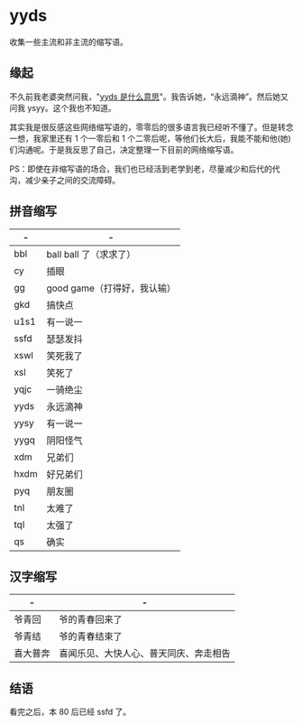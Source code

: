 # yyds

收集一些主流和非主流的缩写语。

## 缘起

不久前我老婆突然问我，"[yyds 是什么意思](./screen.jpeg)"。我告诉她，“永远滴神”。然后她又问我 ysyy。这个我也不知道。

其实我是很反感这些网络缩写语的，零零后的很多语言我已经听不懂了。但是转念一想，我家里还有 1 个一零后和 1
个二零后呢，等他们长大后，我能不能和他(她)们沟通呢。于是我反思了自己，决定整理一下目前的网络缩写语。

PS：即使在非缩写语的场合，我们也已经活到老学到老，尽量减少和后代的代沟，减少亲子之间的交流障碍。

## 拼音缩写

| -    | -    |
| ---- | ---- |
| bbl  |  ball ball 了（求求了） |
| cy   | 插眼    |
| gg  |  good game（打得好，我认输） |
| gkd  | 搞快点  |
| u1s1 | 有一说一 |
| ssfd | 瑟瑟发抖 |
| xswl | 笑死我了 |
| xsl | 笑死了 |
| yqjc | 一骑绝尘 |
| yyds | 永远滴神 |
| yysy | 有一说一 |
| yygq | 阴阳怪气 |
| xdm | 兄弟们 |
| hxdm | 好兄弟们 |
| pyq | 朋友圈 |
| tnl | 太难了 |
| tql | 太强了 |
| qs | 确实 |

## 汉字缩写

| -   | -       |
| --- | ------- |
| 爷青回 | 爷的青春回来了 |
| 爷青结 | 爷的青春结束了 |
| 喜大普奔 | 喜闻乐见、大快人心、普天同庆、奔走相告 |

## 结语

看完之后，本 80 后已经 ssfd 了。

